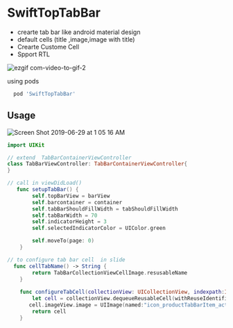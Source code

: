 
# SwiftTopTabBar

- crearte tab bar like android material design
- default cells (title ,image,image with title)
- Crearte Custome Cell
- Spport RTL

![ezgif com-video-to-gif-2](https://user-images.githubusercontent.com/11280137/60376099-dc6e1e00-9a0c-11e9-99ee-029ea9596193.gif)

using pods

```bash
  pod 'SwiftTopTabBar' 
```

## Usage

![Screen Shot 2019-06-29 at 1 05 16    AM](https://user-images.githubusercontent.com/11280137/60375714-d7a86a80-9a0a-11e9-93bf-89d59b05bcd1.png)

```swift
import UIKit

// extend  TabBarContainerViewController
class TabBarViewController: TabBarContainerViewController{
}

// call in viewDidLoad()
   func setupTabBar() {
        self.topBarView = barView
        self.barcontainer = container
        self.tabBarShouldFillWidth = tabShouldFillWidth
        self.tabBarWidth = 70
        self.indicatorHeight = 3
        self.selectedIndicatorColor = UIColor.green

        self.moveTo(page: 0)
    }
```

```swift
// to configure tab bar cell  in slide 
  func cellTabName() -> String {
        return TabBarCollectionViewCellImage.resusableName
    }
    
    func configureTabCell(collectionView: UICollectionView, indexpath:IndexPath) -> UICollectionViewCell {
        let cell = collectionView.dequeueReusableCell(withReuseIdentifier: self.cellTabName(), for: indexpath) as! TabBarCollectionViewCellImage
       cell.imageView.image = UIImage(named:"icon_productTabBarItem_active")
        return cell
    }
```

